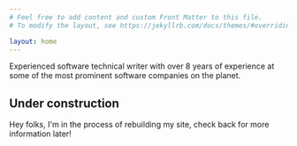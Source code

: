 ```yaml
---
# Feel free to add content and custom Front Matter to this file.
# To modify the layout, see https://jekyllrb.com/docs/themes/#overriding-theme-defaults

layout: home
---
```


Experienced software technical writer with over 8 years of experience at some of the most prominent software companies on the planet.


<div class="note">
<h2>Under construction</h2>

Hey folks, I'm in the process of rebuilding my site, check back for more information later!
</div>